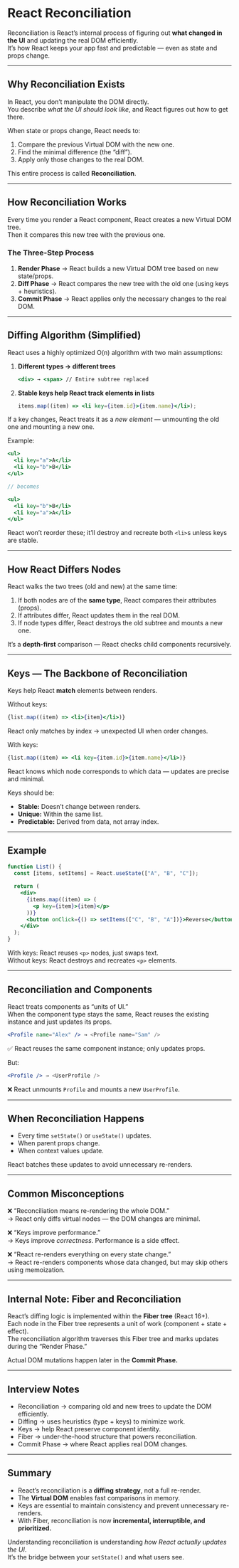 # React Reconciliation

Reconciliation is React’s internal process of figuring out **what changed in the UI** and updating the real DOM efficiently.  
It’s how React keeps your app fast and predictable — even as state and props change.

---

## Why Reconciliation Exists

In React, you don’t manipulate the DOM directly.  
You describe *what the UI should look like*, and React figures out how to get there.

When state or props change, React needs to:
1. Compare the previous Virtual DOM with the new one.
2. Find the minimal difference (the “diff”).
3. Apply only those changes to the real DOM.

This entire process is called **Reconciliation**.

---

## How Reconciliation Works

Every time you render a React component, React creates a new Virtual DOM tree.  
Then it compares this new tree with the previous one.

### The Three-Step Process

1. **Render Phase** → React builds a new Virtual DOM tree based on new state/props.  
2. **Diff Phase** → React compares the new tree with the old one (using keys + heuristics).  
3. **Commit Phase** → React applies only the necessary changes to the real DOM.

---

## Diffing Algorithm (Simplified)

React uses a highly optimized O(n) algorithm with two main assumptions:

1. **Different types → different trees**
   ```jsx
   <div> → <span> // Entire subtree replaced
   ```

2. **Stable keys help React track elements in lists**
   ```jsx
   items.map((item) => <li key={item.id}>{item.name}</li>);
   ```

If a key changes, React treats it as a *new element* — unmounting the old one and mounting a new one.

Example:
```jsx
<ul>
  <li key="a">A</li>
  <li key="b">B</li>
</ul>

// becomes

<ul>
  <li key="b">B</li>
  <li key="a">A</li>
</ul>
```
React won’t reorder these; it’ll destroy and recreate both `<li>`s unless keys are stable.

---

## How React Differs Nodes

React walks the two trees (old and new) at the same time:

1. If both nodes are of the **same type**, React compares their attributes (props).  
2. If attributes differ, React updates them in the real DOM.  
3. If node types differ, React destroys the old subtree and mounts a new one.

It’s a **depth-first** comparison — React checks child components recursively.

---

## Keys — The Backbone of Reconciliation

Keys help React **match** elements between renders.

Without keys:
```jsx
{list.map((item) => <li>{item}</li>)}
```
React only matches by index → unexpected UI when order changes.

With keys:
```jsx
{list.map((item) => <li key={item.id}>{item.name}</li>)}
```
React knows which node corresponds to which data — updates are precise and minimal.

Keys should be:
- **Stable:** Doesn’t change between renders.  
- **Unique:** Within the same list.  
- **Predictable:** Derived from data, not array index.

---

## Example

```jsx
function List() {
  const [items, setItems] = React.useState(["A", "B", "C"]);

  return (
    <div>
      {items.map((item) => (
        <p key={item}>{item}</p>
      ))}
      <button onClick={() => setItems(["C", "B", "A"])}>Reverse</button>
    </div>
  );
}
```

With keys: React reuses `<p>` nodes, just swaps text.  
Without keys: React destroys and recreates `<p>` elements.

---

## Reconciliation and Components

React treats components as “units of UI.”  
When the component type stays the same, React reuses the existing instance and just updates its props.

```jsx
<Profile name="Alex" /> → <Profile name="Sam" />
```
✅ React reuses the same component instance; only updates props.

But:
```jsx
<Profile /> → <UserProfile />
```
❌ React unmounts `Profile` and mounts a new `UserProfile`.

---

## When Reconciliation Happens

- Every time `setState()` or `useState()` updates.  
- When parent props change.  
- When context values update.  

React batches these updates to avoid unnecessary re-renders.

---

## Common Misconceptions

❌ “Reconciliation means re-rendering the whole DOM.”  
→ React only diffs virtual nodes — the DOM changes are minimal.

❌ “Keys improve performance.”  
→ Keys improve *correctness*. Performance is a side effect.

❌ “React re-renders everything on every state change.”  
→ React re-renders components whose data changed, but may skip others using memoization.

---

## Internal Note: Fiber and Reconciliation

React’s diffing logic is implemented within the **Fiber tree** (React 16+).  
Each node in the Fiber tree represents a unit of work (component + state + effect).  
The reconciliation algorithm traverses this Fiber tree and marks updates during the “Render Phase.”

Actual DOM mutations happen later in the **Commit Phase.**

---

## Interview Notes

- Reconciliation → comparing old and new trees to update the DOM efficiently.  
- Diffing → uses heuristics (type + keys) to minimize work.  
- Keys → help React preserve component identity.  
- Fiber → under-the-hood structure that powers reconciliation.  
- Commit Phase → where React applies real DOM changes.

---

## Summary

- React’s reconciliation is a **diffing strategy**, not a full re-render.  
- The **Virtual DOM** enables fast comparisons in memory.  
- Keys are essential to maintain consistency and prevent unnecessary re-renders.  
- With Fiber, reconciliation is now **incremental, interruptible, and prioritized.**  

Understanding reconciliation is understanding *how React actually updates the UI*.  
It’s the bridge between your `setState()` and what users see.
